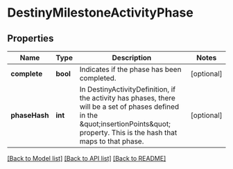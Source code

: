 # DestinyMilestoneActivityPhase

## Properties
Name | Type | Description | Notes
------------ | ------------- | ------------- | -------------
**complete** | **bool** | Indicates if the phase has been completed. | [optional] 
**phaseHash** | **int** | In DestinyActivityDefinition, if the activity has phases, there will be a set of phases defined in the \&quot;insertionPoints\&quot; property. This is the hash that maps to that phase. | [optional] 

[[Back to Model list]](../README.md#documentation-for-models) [[Back to API list]](../README.md#documentation-for-api-endpoints) [[Back to README]](../README.md)


